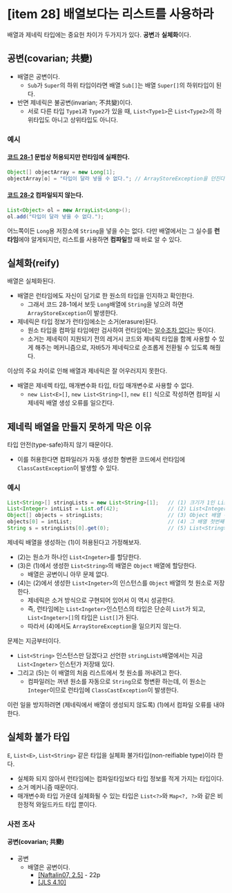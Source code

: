 # [item 28] 배열보다는 리스트를 사용하라
배열과 제네릭 타입에는 중요헌 차이가 두가지가 있다. **공변**과 **실체화**이다.

## 공변(covarian; 共變)
- 배열은 공변이다.
  - `Sub`가 `Super`의 하위 타입이라면 배열 `Sub[]`는 배열 `Super[]`의 하위타입이 된다.
- 반면 제네릭은 불공변(invarian; 不共變)이다.
  - 서로 다른 타입 `Type1`과 `Type2`가 있을 때, `List<Type1>`은 `List<Type2>`의 하위타입도 아니고 상위타입도 아니다.

### 예시
#### <u>코드 28-1</u> 문법상 허용되지만 런타임에 실패한다.
``` java
Object[] objectArray = new Long[1];
objectArray[o] = "타입이 달라 넣을 수 없다."; // ArrayStoreException을 던진다.
```
#### <u>코드 28-2</u> 컴파일되지 않는다.
``` java
List<Object> ol = new ArrayList<Long>();
ol.add("타입이 달라 넣을 수 없다.");
```

어느쪽이든 `Long`용 저장소에 `String`을 넣을 수는 없다. 다만 배열에서는 그 실수를 **런타임**에야 알게되지만, 리스트를 사용하면 **컴파일**할 때 바로 알 수 있다.

## 실체화(reify)
배열은 실체화된다.
- 배열은 런타임에도 자신이 담기로 한 원소의 타입을 인지하고 확인한다.
  - 그래서 코드 28-1에서 보듯 `Long`배열에 `String`을 넣으려 하면 `ArrayStoreException`이 발생한다.
- 제네릭은 타입 정보가 런타임에소는 소거(erasure)된다.
  - 원소 타입을 컴파일 타임에만 검사하여 런타임에는 <u>알수조차 없다</u>는 뜻이다.
  - 소거는 제네릭이 지원되기 전의 레거시 코드와 제네릭 타입을 함께 사용할 수 있게 해주는 메커니즘으로, 자바5가 제네릭으로 순조롭게 전환될 수 있도록 해줬다.

이상의 주요 차이로 인해 배열과 제네릭은 잘 어우러지지 못한다.
- 배열은 제네렉 타입, 매개변수화 타입, 타입 매개변수로 사용할 수 없다.
  - `new List<E>[]`, `new List<String>[]`, `new E[]` 식으로 작성하면 컴파일 시 제네릭 배열 생성 오류를 일으킨다.

## 제네릭 배열을 만들지 못하게 막은 이유
타입 안전(type-safe)하지 않기 때문이다.
- 이를 허용한다면 컴파일러가 자동 생성한 형변환 코드에서 런타임에 `ClassCastException`이 발생할 수 있다.

### 예시
``` java
List<String>[] stringLists = new List<String>[1];   // (1) 크기가 1인 List<String> 배열 생성
List<Integer> intList = List.of(42);                // (2) List<Integer> 생성
Object[] objects = stringLists;                     // (3) Object 배열 선언 후 List<Integer> 배열 할당
objects[0] = intList;                               // (4) 그 배열 첫번째에 List<Integer> 할당
String s = stringLists[0].get(0);                   // (5) List<String> 에는...
```
제네릭 배열을 생성하는 (1)이 허용된다고 가정해보자.
- (2)는 원소가 하나인 `List<Ingeter>`를 할당한다.
- (3)은 (1)에서 생성한 `List<String>`의 배열은 `Object` 배열에 할당한다.
  - 배열은 공변이니 아무 문제 없다.
- (4)는 (2)에서 생성한 `List<Ingeter>`의 인스턴스를 `Object` 배열의 첫 원소로 저장한다. 
  - 제네릭은 소거 방식으로 구현되어 있어서 이 역시 성공한다.
  - 즉, 런타임에는 `List<Ingeter>`인스턴스의 타입은 단순히 `List`가 되고, `List<Ingeter>[]`의 타입은 `List[]`가 된다.
  - 따라서 (4)에서도 `ArrayStoreException`을 일으키지 않는다.

문제는 지금부터이다.

- `List<String>` 인스턴스만 담겠다고 선언한 `stringLists`배열에서는 지금 `List<Ingeter>` 인스턴가 저장돼 있다.
- 그리고 (5)는 이 배열의 처음 리스트에서 첫 원소를 꺼내려고 한다.
  - 컴파일러는 꺼낸 원소를 자동으로 `String`으로 형변환 하는데, 이 원소는 `Integer`이므로 런타임에 `ClassCastException`이 발생한다.

이런 일을 방지하려면 (제네릭에서 배열이 생성되지 않도록) (1)에서 컴파일 오류를 내야한다.

## 실체화 불가 타입
`E`, `List<E>`, `List<String>` 같은 타입을 실체화 불가타입(non-reifiable type)이라 한다.

- 실체화 되지 않아서 런타임에는 컴파일타임보다 타입 정보를 적게 가지는 타입이다.
- 소거 메커니즘 때문이다.
- 매개변수화 타입 가운데 실체화될 수 있는 타입은 `List<?>`와 `Map<?, ?>`와 같은 비한정적 와일드카드 타입 뿐이다.

### 사전 조사
#### 공변(covarian; 共變)
- 공변
  - 배열은 공변이다.
    - [[Naftalin07, 2.5]](https://pdfs.semanticscholar.org/8acb/1b38046030f6d8bf964991a5c26918f7c176.pdf?_ga=2.24918450.981992488.1560636958-2069674838.1560636958) - 22p
    - [[JLS 4.10]](https://docs.oracle.com/javase/specs/jls/se8/html/jls-4.html#jls-4.10)